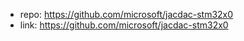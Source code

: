 * repo: https://github.com/microsoft/jacdac-stm32x0
* link: https://github.com/microsoft/jacdac-stm32x0
